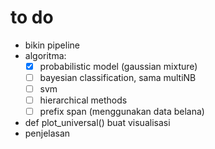 # to do 
- bikin pipeline
- algoritma: 
    - [x] probabilistic model (gaussian mixture)
    - [ ] bayesian classification, sama multiNB
    - [ ] svm 
    - [ ] hierarchical methods
    - [ ] prefix span (menggunakan data belana)
- def plot_universal() buat visualisasi 
- penjelasan   
